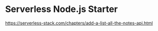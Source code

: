 # Serverless Node.js Starter
https://serverless-stack.com/chapters/add-a-list-all-the-notes-api.html
